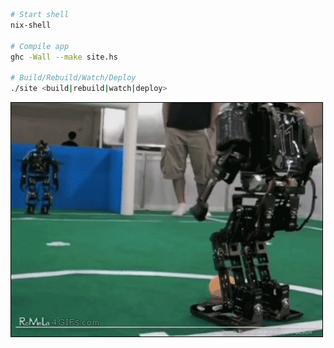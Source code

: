```bash
# Start shell
nix-shell

# Compile app
ghc -Wall --make site.hs

# Build/Rebuild/Watch/Deploy
./site <build|rebuild|watch|deploy>
```

![Computers in a nutshell](/static/img/robotfail.gif)
